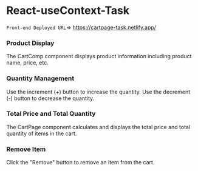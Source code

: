 # React-useContext-Task

`Front-end Deployed URL`=> https://cartpage-task.netlify.app/


### Product Display
The CartComp component displays product information including product name, price, etc.

### Quantity Management
Use the increment (+) button to increase the quantity.
Use the decrement (-) button to decrease the quantity.

### Total Price and Total Quantity
The CartPage component calculates and displays the total price and total quantity of items in the cart.

### Remove Item
Click the "Remove" button to remove an item from the cart.